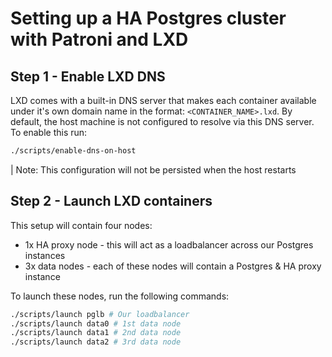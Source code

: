 # Setting up a HA Postgres cluster with Patroni and LXD

## Step 1 - Enable LXD DNS
LXD comes with a built-in DNS server that makes each container available under
it's own domain name in the format: `<CONTAINER_NAME>.lxd`. By default, the host
machine is not configured to resolve via this DNS server. To enable this run:

```bash
./scripts/enable-dns-on-host
```

| Note: This configuration will not be persisted when the host restarts

## Step 2 - Launch LXD containers
This setup will contain four nodes:
 - 1x HA proxy node - this will act as a loadbalancer across our Postgres
   instances
 - 3x data nodes - each of these nodes will contain a Postgres & HA proxy instance

To launch these nodes, run the following commands:
```bash
./scripts/launch pglb # Our loadbalancer
./scripts/launch data0 # 1st data node
./scripts/launch data1 # 2nd data node
./scripts/launch data2 # 3rd data node
```
